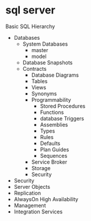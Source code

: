 # sql server

Basic SQL Hierarchy
- Databases
  - System Databases
    - master
    - model
  - Database Snapshots
  - Contracts
    - Database Diagrams
    - Tables
    - Views
    - Synonyms
    - Programmability
      - Stored Procedures
      - Functions
      - database Triggers
      - Assemblies
      - Types
      - Rules
      - Defaults
      - Plan Guides
      - Sequences
    - Service Broker
    - Storage
    - Security
- Security
- Server Objects
- Replication
- AlwaysOn High Availability
- Management
- Integration Services

